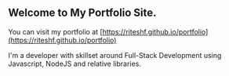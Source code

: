 ## Welcome to My Portfolio Site.

You can visit my portfolio at [https://riteshf.github.io/portfolio](https://riteshf.github.io/portfolio)

I'm a developer with skillset around Full-Stack Development using Javascript, NodeJS and relative libraries.
